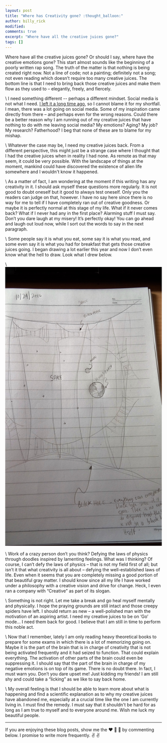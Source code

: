 ```yaml
---
layout: post
title: "Where has Creativity gone? :thought_balloon:"
author: billy_rick
modified: 
comments: true
excerpt: "Where have all the creative juices gone?"
tags: []
---
```


Where have all the creative juices gone? Or should I say, where have the creative emotions gone? This start almost sounds like the beginning of a poorly written rap song. The truth of the matter is that nothing is being created right now. Not a line of code; not a painting; definitely not a song; not even reading which doesn’t require too many creative juices. The bottom line is that I need to bring back those creative juices and make them flow as they used to – elegantly, freely, and fiercely.

\\
I need something different -- perhaps a different mindset. Social media is not what I need. [I left it a long time ago](http://elvissaravia.com/the-best-things-about-a-social-media-retreat/), so I cannot blame it for my shortfall. I mean, there was a lot going on social media. Some of my inspiration came directly from there – and perhaps even for the wrong reasons. Could there be a better reason why I am running out of my creative juices that have nothing to do with me leaving social media? My emotions? Aging? My job? My research? Fatherhood? I beg that none of these are to blame for my mishap. 

\\
Whatever the case may be, I need my creative juices back. From a different perspective, this might just be a strange case where I thought that I had the creative juices when in reality I had none. As remote as that may seem, it could be very possible. With the landscape of things at the moment, mankind could have discovered the existence of alien life somewhere and I wouldn't know it happened. 

\\
As a matter of fact, I am wondering at the moment if this writing has any creativity in it. I should ask myself these questions more regularly. It is not good to doubt oneself but it good to always test oneself. Only you the readers can judge on that, however. I have no say here since there is no way for me to tell if I have completely ran out of creative goodness. Or maybe it is perfectly normal at this stage of my life. What if it never comes back? What if I never had any in the first place? Alarming stuff I must say. Don’t you dare laugh at my misery! It’s perfectly okay! You can go ahead and laugh out loud now, while I sort out the words to say in the next paragraph.

\\
Some people say it is what you eat, some say it is what you read, and some even say it is what you had for breakfast that gets those creative juices going. I began drawing a lot earlier this year and now I don’t even know what the hell to draw. Look what I drew below. 

\\
![alt text](https://github.com/omarsar/omarsar.github.io/blob/master/images/space.jpg?raw=true "Space")

\\
Work of a crazy person don’t you think? Defying the laws of physics through doodles inspired by lamenting feelings. What was I thinking? Of course, I can’t defy the laws of physics – that is not my field first of all; but isn’t it that what creativity is all about – defying the well-established laws of life. Even when it seems that you are completely missing a good portion of that beautiful gray matter. I should know since all my life I have worked under a philosophy with a creative vision and drive for change. Heck, I even ran a company with “Creative” as part of its slogan.

\\
Something is not right. Let me take a break and go heal myself mentally and physically. I hope the praying grounds are still intact and those creepy spiders have left. I should return as new – a well-polished man with the motivation of an aspiring artist. I need my creative juices to be on ‘Go’ mode… I need them back for good. I believe that I am still in time to perform this noble act. 

\\
Now that I remember, lately I am only reading heavy theoretical books to prepare for some exams in which there is a lot of memorizing going on. Maybe it is the part of the brain that is in charge of creativity that is not being activated frequently and it had seized to function. That could explain everything. The activation of other parts of the brain could even be suppressing it. I should say that the part of the brain in charge of my negative emotions is on top of its game. There is no doubt there. In fact, I must warn you. Don’t you dare upset me! Just kidding my friends! I am still shy and could take a “licking” as we like to say back home.

\\
My overall feeling is that I should be able to learn more about what is happening and find a scientific explanation as to why my creative juices have abandoned me, especially at a crucial time like the one I am currently living in. I must find the remedy. I must say that it shouldn't be hard for as long as I am true to myself and to everyone around me. Wish me luck my beautiful people.

---
If you are enjoying these blog posts, show me the :heart: :blue_heart: :green_heart: by commenting below. I promise to write more frequently. :v: :v:
